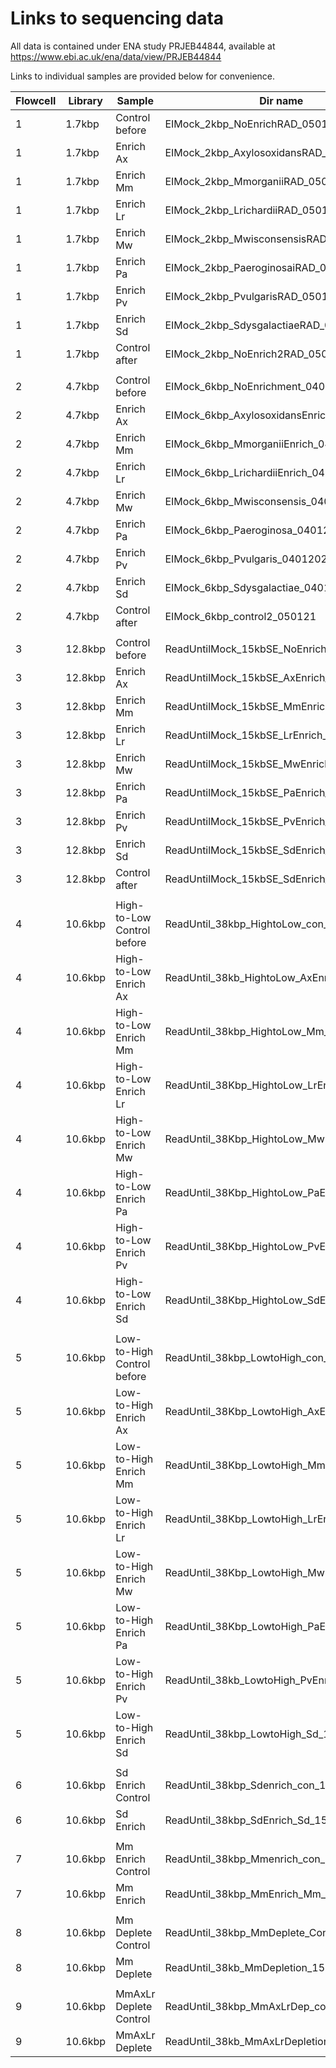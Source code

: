 # Links to sequencing data

All data is contained under ENA study PRJEB44844, available at https://www.ebi.ac.uk/ena/data/view/PRJEB44844

Links to individual samples are provided below for convenience.

| **Flowcell** | **Library** | **Sample** | **Dir name** | **ENA link** |
| --- | --- | --- | --- | --- |
| 1 | 1.7kbp | Control before | EIMock_2kbp_NoEnrichRAD_050121 | [ERR5897838](https://www.ebi.ac.uk/ena/data/view/ERR5897838) |
| 1 | 1.7kbp | Enrich Ax | EIMock_2kbp_AxylosoxidansRAD_050121 | [ERR5897839](https://www.ebi.ac.uk/ena/data/view/ERR5897839) |
| 1 | 1.7kbp | Enrich Mm | EIMock_2kbp_MmorganiiRAD_050121 | [ERR5897840](https://www.ebi.ac.uk/ena/data/view/ERR5897840) |
| 1 | 1.7kbp | Enrich Lr | EIMock_2kbp_LrichardiiRAD_050121 | [ERRXXXXXX](https://www.ebi.ac.uk/ena/data/view/ERRXXXXXX) |
| 1 | 1.7kbp | Enrich Mw | EIMock_2kbp_MwisconsensisRAD_050121 | [ERRXXXXXX](https://www.ebi.ac.uk/ena/data/view/ERRXXXXXX) |
| 1 | 1.7kbp | Enrich Pa | EIMock_2kbp_PaeroginosaiRAD_050121 | [ERRXXXXXX](https://www.ebi.ac.uk/ena/data/view/ERRXXXXXX) |
| 1 | 1.7kbp | Enrich Pv | EIMock_2kbp_PvulgarisRAD_050121 | [ERRXXXXXX](https://www.ebi.ac.uk/ena/data/view/ERRXXXXXX) |
| 1 | 1.7kbp | Enrich Sd | EIMock_2kbp_SdysgalactiaeRAD_050121 | [ERRXXXXXX](https://www.ebi.ac.uk/ena/data/view/ERRXXXXXX) |
| 1 | 1.7kbp | Control after | EIMock_2kbp_NoEnrich2RAD_050121 | [ERRXXXXXX](https://www.ebi.ac.uk/ena/data/view/ERR210504) |
| | | | | |
| 2 | 4.7kbp | Control before | EIMock_6kbp_NoEnrichment_04012021 | [ERRXXXXXX](https://www.ebi.ac.uk/ena/data/view/ERRXXXXXX) |
| 2 | 4.7kbp | Enrich Ax | EIMock_6kbp_AxylosoxidansEnrich_04012021 | [ERRXXXXXX](https://www.ebi.ac.uk/ena/data/view/ERRXXXXXX) |
| 2 | 4.7kbp | Enrich Mm | EIMock_6kbp_MmorganiiEnrich_04012021 | [ERRXXXXXX](https://www.ebi.ac.uk/ena/data/view/ERRXXXXXX) |
| 2 | 4.7kbp | Enrich Lr | EIMock_6kbp_LrichardiiEnrich_04012021 | [ERRXXXXXX](https://www.ebi.ac.uk/ena/data/view/ERRXXXXXX) |
| 2 | 4.7kbp | Enrich Mw | EIMock_6kbp_Mwisconsensis_04012021 | [ERRXXXXXX](https://www.ebi.ac.uk/ena/data/view/ERRXXXXXX) |
| 2 | 4.7kbp | Enrich Pa | EIMock_6kbp_Paeroginosa_04012021 | [ERRXXXXXX](https://www.ebi.ac.uk/ena/data/view/ERRXXXXXX) |
| 2 | 4.7kbp | Enrich Pv | EIMock_6kbp_Pvulgaris_04012021 | [ERRXXXXXX](https://www.ebi.ac.uk/ena/data/view/ERRXXXXXX) |
| 2 | 4.7kbp | Enrich Sd | EIMock_6kbp_Sdysgalactiae_04012021 | [ERRXXXXXX](https://www.ebi.ac.uk/ena/data/view/ERRXXXXXX) |
| 2 | 4.7kbp | Control after | EIMock_6kbp_control2_050121 | [ERRXXXXXX](https://www.ebi.ac.uk/ena/data/view/ERRXXXXXX) |
| | | | | |
| 3 | 12.8kbp | Control before | ReadUntilMock_15kbSE_NoEnrich_08122020 | [ERRXXXXXX](https://www.ebi.ac.uk/ena/data/view/ERRXXXXXX) ||
| 3 | 12.8kbp | Enrich Ax | ReadUntilMock_15kbSE_AxEnrich_08122020 | [ERRXXXXXX](https://www.ebi.ac.uk/ena/data/view/ERRXXXXXX) ||
| 3 | 12.8kbp | Enrich Mm | ReadUntilMock_15kbSE_MmEnrich_08122020 | [ERRXXXXXX](https://www.ebi.ac.uk/ena/data/view/ERRXXXXXX) ||
| 3 | 12.8kbp | Enrich Lr | ReadUntilMock_15kbSE_LrEnrich_08122020 | [ERRXXXXXX](https://www.ebi.ac.uk/ena/data/view/ERRXXXXXX) ||
| 3 | 12.8kbp | Enrich Mw | ReadUntilMock_15kbSE_MwEnrich_08122020 | [ERRXXXXXX](https://www.ebi.ac.uk/ena/data/view/ERRXXXXXX) ||
| 3 | 12.8kbp | Enrich Pa | ReadUntilMock_15kbSE_PaEnrich_08122020 | [ERRXXXXXX](https://www.ebi.ac.uk/ena/data/view/ERRXXXXXX) ||
| 3 | 12.8kbp | Enrich Pv | ReadUntilMock_15kbSE_PvEnrich_08122020 | [ERRXXXXXX](https://www.ebi.ac.uk/ena/data/view/ERRXXXXXX) ||
| 3 | 12.8kbp | Enrich Sd | ReadUntilMock_15kbSE_SdEnrich_08122020 | [ERRXXXXXX](https://www.ebi.ac.uk/ena/data/view/ERRXXXXXX) ||
| 3 | 12.8kbp | Control after | ReadUntilMock_15kbSE_SdEnrich_08122020_2 | [ERRXXXXXX](https://www.ebi.ac.uk/ena/data/view/ERRXXXXXX) ||
| | | | | |
| 4 | 10.6kbp | High-to-Low Control before | ReadUntil_38kbp_HightoLow_con_15042021 | [ERRXXXXXX](https://www.ebi.ac.uk/ena/data/view/ERRXXXXXX) |
| 4 | 10.6kbp | High-to-Low Enrich Ax | ReadUntil_38kb_HightoLow_AxEnr_15042021 | [ERRXXXXXX](https://www.ebi.ac.uk/ena/data/view/ERRXXXXXX) |
| 4 | 10.6kbp | High-to-Low Enrich Mm | ReadUntil_38kbp_HightoLow_Mm_15042021 | [ERRXXXXXX](https://www.ebi.ac.uk/ena/data/view/ERRXXXXXX) |
| 4 | 10.6kbp | High-to-Low Enrich Lr | ReadUntil_38Kbp_HightoLow_LrEnr_15042021 | [ERRXXXXXX](https://www.ebi.ac.uk/ena/data/view/ERRXXXXXX) |
| 4 | 10.6kbp | High-to-Low Enrich Mw | ReadUntil_38Kbp_HightoLow_MwEnr_15042021 | [ERRXXXXXX](https://www.ebi.ac.uk/ena/data/view/ERRXXXXXX) |
| 4 | 10.6kbp | High-to-Low Enrich Pa | ReadUntil_38Kbp_HightoLow_PaEnr_15042021 | [ERRXXXXXX](https://www.ebi.ac.uk/ena/data/view/ERRXXXXXX) |
| 4 | 10.6kbp | High-to-Low Enrich Pv | ReadUntil_38Kbp_HightoLow_PvEnr_15042021 | [ERRXXXXXX](https://www.ebi.ac.uk/ena/data/view/ERRXXXXXX) |
| 4 | 10.6kbp | High-to-Low Enrich Sd | ReadUntil_38Kbp_HightoLow_SdEnr_15042021 | [ERRXXXXXX](https://www.ebi.ac.uk/ena/data/view/ERRXXXXXX) |
| | | | | |
| 5 | 10.6kbp | Low-to-High Control before | ReadUntil_38kbp_LowtoHigh_con_15042021 | [ERRXXXXXX](https://www.ebi.ac.uk/ena/data/view/ERRXXXXXX) |
| 5 | 10.6kbp | Low-to-High Enrich Ax | ReadUntil_38Kbp_LowtoHigh_AxEnr_15042021 | [ERRXXXXXX](https://www.ebi.ac.uk/ena/data/view/ERRXXXXXX) |
| 5 | 10.6kbp | Low-to-High Enrich Mm | ReadUntil_38Kbp_LowtoHigh_MmEnr_15042021 | [ERRXXXXXX](https://www.ebi.ac.uk/ena/data/view/ERRXXXXXX) |
| 5 | 10.6kbp | Low-to-High Enrich Lr | ReadUntil_38Kbp_LowtoHigh_LrEnr_15042021 | [ERRXXXXXX](https://www.ebi.ac.uk/ena/data/view/ERRXXXXXX) |
| 5 | 10.6kbp | Low-to-High Enrich Mw | ReadUntil_38Kbp_LowtoHigh_MwEnr_15042021 | [ERRXXXXXX](https://www.ebi.ac.uk/ena/data/view/ERRXXXXXX) |
| 5 | 10.6kbp | Low-to-High Enrich Pa | ReadUntil_38Kbp_LowtoHigh_PaEnr_15042021 | [ERRXXXXXX](https://www.ebi.ac.uk/ena/data/view/ERRXXXXXX) |
| 5 | 10.6kbp | Low-to-High Enrich Pv | ReadUntil_38kb_LowtoHigh_PvEnr_15042021 | [ERRXXXXXX](https://www.ebi.ac.uk/ena/data/view/ERRXXXXXX) |
| 5 | 10.6kbp | Low-to-High Enrich Sd | ReadUntil_38kbp_LowtoHigh_Sd_15042021 | [ERRXXXXXX](https://www.ebi.ac.uk/ena/data/view/ERRXXXXXX) |
| | | | | |
| 6 | 10.6kbp | Sd Enrich Control | ReadUntil_38kbp_Sdenrich_con_15042021 | [ERRXXXXXX](https://www.ebi.ac.uk/ena/data/view/ERRXXXXXX) |
| 6 | 10.6kbp | Sd Enrich | ReadUntil_38kbp_SdEnrich_Sd_15042021 | [ERRXXXXXX](https://www.ebi.ac.uk/ena/data/view/ERRXXXXXX) |
| | | | | |
| 7 | 10.6kbp | Mm Enrich Control | ReadUntil_38kbp_Mmenrich_con_15042021 | [ERRXXXXXX](https://www.ebi.ac.uk/ena/data/view/ERRXXXXXX) |
| 7 | 10.6kbp | Mm Enrich | ReadUntil_38kbp_MmEnrich_Mm_15042021 | [ERRXXXXXX](https://www.ebi.ac.uk/ena/data/view/ERRXXXXXX) |
| | | | | |
| 8 | 10.6kbp | Mm Deplete Control | ReadUntil_38kbp_MmDeplete_Con_15042021 | [ERRXXXXXX](https://www.ebi.ac.uk/ena/data/view/ERRXXXXXX) |
| 8 | 10.6kbp | Mm Deplete | ReadUntil_38kb_MmDepletion_15042021 | [ERRXXXXXX](https://www.ebi.ac.uk/ena/data/view/ERRXXXXXX) |
| | | | | |
| 9 | 10.6kbp | MmAxLr Deplete Control | ReadUntil_38kbp_MmAxLrDep_con_15042021 | [ERRXXXXXX](https://www.ebi.ac.uk/ena/data/view/ERRXXXXXX) |
| 9 | 10.6kbp | MmAxLr Deplete | ReadUntil_38kb_MmAxLrDepletion_15042021 | [ERRXXXXXX](https://www.ebi.ac.uk/ena/data/view/ERRXXXXXX) |
